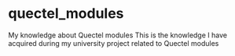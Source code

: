 # quectel_modules
My knowledge about Quectel modules
This is the knowledge I have acquired during my university project related to Quectel modules
